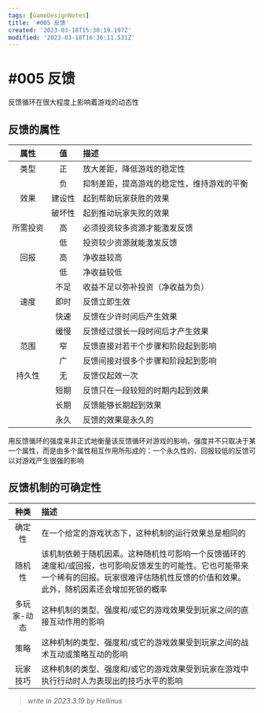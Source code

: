 ```yaml
---
tags: [GameDesignNotes]
title: '#005 反馈'
created: '2023-03-18T15:30:19.197Z'
modified: '2023-03-18T16:36:11.531Z'
---
```


# #005 反馈

反馈循环在很大程度上影响着游戏的动态性

## 反馈的属性
|属性|值|描述|
|:---:|:---:|:---|
|类型|正|放大差距，降低游戏的稳定性|
||负|抑制差距，提高游戏的稳定性，维持游戏的平衡|
|效果|建设性|起到帮助玩家获胜的效果|
||破坏性|起到推动玩家失败的效果|
|所需投资|高|必须投资较多资源才能激发反馈|
||低|投资较少资源就能激发反馈|
|回报|高|净收益较高|
||低|净收益较低|
||不足|收益不足以弥补投资（净收益为负）|
|速度|即时|反馈立即生效|
||快速|反馈在少许时间后产生效果|
||缓慢|反馈经过很长一段时间后才产生效果|
|范围|窄|反馈直接对若干个步骤和阶段起到影响|
||广|反馈间接对很多个步骤和阶段起到影响|
|持久性|无|反馈仅起效一次|
||短期|反馈只在一段较短的时期内起到效果|
||长期|反馈能够长期起到效果|
||永久|反馈的效果是永久的|

用反馈循环的强度来非正式地衡量该反馈循环对游戏的影响，强度并不只取决于某一个属性，而是由多个属性相互作用所形成的：一个永久性的、回报较低的反馈可以对游戏产生很强的影响

## 反馈机制的可确定性
|种类|描述|
|:---:|:---|
|确定性|在一个给定的游戏状态下，这种机制的运行效果总是相同的|
|随机性|该机制依赖于随机因素。这种随机性可影响一个反馈循环的速度和/或回报，也可影响反馈发生的可能性。它也可能带来一个稀有的回报。玩家很难评估随机性反馈的价值和效果。此外，随机因素还会增加死锁的概率|
|多玩家-动态|这种机制的类型、强度和/或它的游戏效果受到玩家之间的直接互动作用的影响|
|策略|这种机制的类型、强度和/或它的游戏效果受到玩家之间的战术互动或策略互动的影响|
|玩家技巧|这种机制的类型、强度和/或它的游戏效果受到玩家在游戏中执行行动时人为表现出的技巧水平的影响|

> *write in 2023.3.19 by Hellinus*
